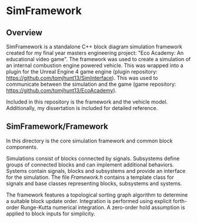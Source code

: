 # SimFramework

## Overview
SimFramework is a standalone C++ block diagram simulation framework created for my final year masters engineering project: "Eco Academy: An educational video game". The framework was used to create a simulation of an internal combustion engine powered vehicle. This was wrapped into a plugin for the Unreal Engine 4 game engine (plugin repository: https://github.com/tomjhunt13/SimInterface). This was used to communicate between the simulation and the game (game repository: https://github.com/tomjhunt13/EcoAcademy).

Included in this repository is the framework and the vehicle model. Additionally, my dissertation is included for detailed reference.

## SimFramework/Framework
In this directory is the core simulation framework and common block components. 

Simulations consist of blocks connected by signals. Subsystems define groups of connected blocks and can implement additional behaviors. Systems contain signals, blocks and subsystems and provide an interface for the simulation. The file _Framework.h_ contains a template class for signals and base classes representing blocks, subsystems and systems. 

The framework features a topological sorting graph algorithm to determine a suitable block update order. Integration is performed using explicit forth-order Runge-Kutta numerical integration. A zero-order hold assumption is applied to block inputs for simplicity.
